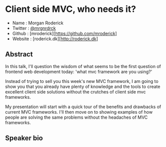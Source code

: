 # Client side MVC, who needs it?

* Name      : Morgan Roderick
* Twitter   : [@mrgnrdrck](https://twitter.com/mrgnrdrck)
* Github    : [mroderick][https://github.com/mroderick]
* Website   : [roderick.dk][http://roderick.dk]

## Abstract

In this talk, I'll question the wisdom of what seems to be the first question of frontend web development today: 'what mvc framework are you using?'

Instead of trying to sell you this week's new MVC framework, I am going to show you that you already have plenty of knowledge and the tools to create excellent client side solutions without the crutches of client side mvc frameworks.

My presentation will start with a quick tour of the benefits and drawbacks of current MVC frameworks.
I'll then move on to showing examples of how people are solving the same problems without the headaches of MVC frameworks.

## Speaker bio



